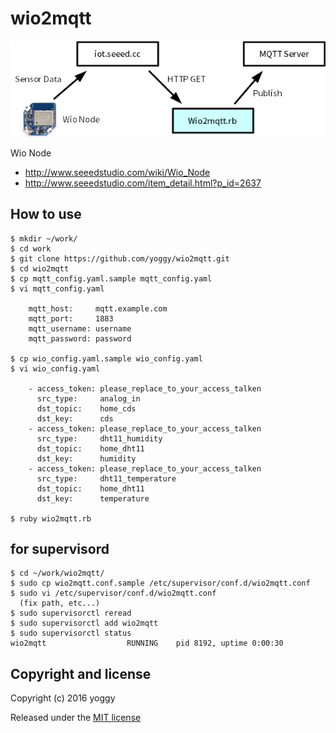 wio2mqtt
====

![img01.png](img01.png)

Wio Node
  * http://www.seeedstudio.com/wiki/Wio_Node
  * http://www.seeedstudio.com/item_detail.html?p_id=2637

How to use
----

    $ mkdir ~/work/
    $ cd work
    $ git clone https://github.com/yoggy/wio2mqtt.git
    $ cd wio2mqtt
    $ cp mqtt_config.yaml.sample mqtt_config.yaml
    $ vi mqtt_config.yaml
    
        mqtt_host:     mqtt.example.com
        mqtt_port:     1883
        mqtt_username: username
        mqtt_password: password
    
    $ cp wio_config.yaml.sample wio_config.yaml
    $ vi wio_config.yaml

        - access_token: please_replace_to_your_access_talken
          src_type:     analog_in
          dst_topic:    home_cds
          dst_key:      cds
        - access_token: please_replace_to_your_access_talken
          src_type:     dht11_humidity
          dst_topic:    home_dht11
          dst_key:      humidity
        - access_token: please_replace_to_your_access_talken
          src_type:     dht11_temperature
          dst_topic:    home_dht11
          dst_key:      temperature
    
    $ ruby wio2mqtt.rb

for supervisord
----

    $ cd ~/work/wio2mqtt/
    $ sudo cp wio2mqtt.conf.sample /etc/supervisor/conf.d/wio2mqtt.conf
    $ sudo vi /etc/supervisor/conf.d/wio2mqtt.conf
      (fix path, etc...)
    $ sudo supervisorctl reread
    $ sudo supervisorctl add wio2mqtt
    $ sudo supervisorctl status
    wio2mqtt                  RUNNING    pid 8192, uptime 0:00:30


Copyright and license
----
Copyright (c) 2016 yoggy

Released under the [MIT license](LICENSE.txt)
